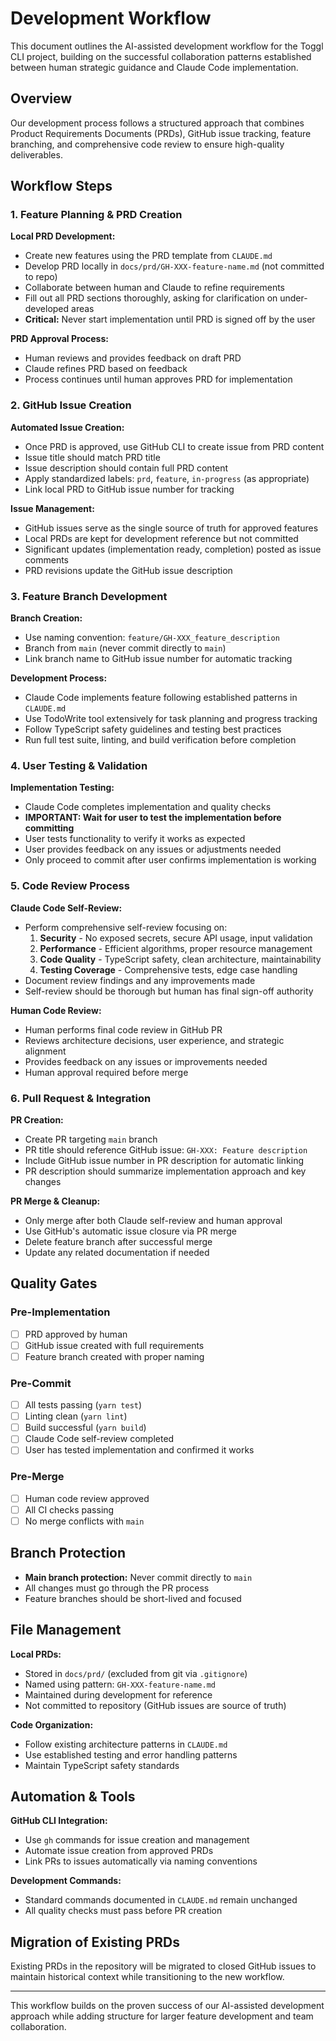 # Development Workflow

This document outlines the AI-assisted development workflow for the Toggl CLI project, building on the successful collaboration patterns established between human strategic guidance and Claude Code implementation.

## Overview

Our development process follows a structured approach that combines Product Requirements Documents (PRDs), GitHub issue tracking, feature branching, and comprehensive code review to ensure high-quality deliverables.

## Workflow Steps

### 1. Feature Planning & PRD Creation

**Local PRD Development:**
- Create new features using the PRD template from `CLAUDE.md`
- Develop PRD locally in `docs/prd/GH-XXX-feature-name.md` (not committed to repo)
- Collaborate between human and Claude to refine requirements
- Fill out all PRD sections thoroughly, asking for clarification on under-developed areas
- **Critical:** Never start implementation until PRD is signed off by the user

**PRD Approval Process:**
- Human reviews and provides feedback on draft PRD
- Claude refines PRD based on feedback
- Process continues until human approves PRD for implementation

### 2. GitHub Issue Creation

**Automated Issue Creation:**
- Once PRD is approved, use GitHub CLI to create issue from PRD content
- Issue title should match PRD title
- Issue description should contain full PRD content
- Apply standardized labels: `prd`, `feature`, `in-progress` (as appropriate)
- Link local PRD to GitHub issue number for tracking

**Issue Management:**
- GitHub issues serve as the single source of truth for approved features
- Local PRDs are kept for development reference but not committed
- Significant updates (implementation ready, completion) posted as issue comments
- PRD revisions update the GitHub issue description

### 3. Feature Branch Development

**Branch Creation:**
- Use naming convention: `feature/GH-XXX_feature_description`
- Branch from `main` (never commit directly to `main`)
- Link branch name to GitHub issue number for automatic tracking

**Development Process:**
- Claude Code implements feature following established patterns in `CLAUDE.md`
- Use TodoWrite tool extensively for task planning and progress tracking
- Follow TypeScript safety guidelines and testing best practices
- Run full test suite, linting, and build verification before completion

### 4. User Testing & Validation

**Implementation Testing:**
- Claude Code completes implementation and quality checks
- **IMPORTANT: Wait for user to test the implementation before committing**
- User tests functionality to verify it works as expected
- User provides feedback on any issues or adjustments needed
- Only proceed to commit after user confirms implementation is working

### 5. Code Review Process

**Claude Code Self-Review:**
- Perform comprehensive self-review focusing on:
  1. **Security** - No exposed secrets, secure API usage, input validation
  2. **Performance** - Efficient algorithms, proper resource management
  3. **Code Quality** - TypeScript safety, clean architecture, maintainability
  4. **Testing Coverage** - Comprehensive tests, edge case handling
- Document review findings and any improvements made
- Self-review should be thorough but human has final sign-off authority

**Human Code Review:**
- Human performs final code review in GitHub PR
- Reviews architecture decisions, user experience, and strategic alignment
- Provides feedback on any issues or improvements needed
- Human approval required before merge

### 6. Pull Request & Integration

**PR Creation:**
- Create PR targeting `main` branch
- PR title should reference GitHub issue: `GH-XXX: Feature description`
- Include GitHub issue number in PR description for automatic linking
- PR description should summarize implementation approach and key changes

**PR Merge & Cleanup:**
- Only merge after both Claude self-review and human approval
- Use GitHub's automatic issue closure via PR merge
- Delete feature branch after successful merge
- Update any related documentation if needed

## Quality Gates

### Pre-Implementation
- [ ] PRD approved by human
- [ ] GitHub issue created with full requirements
- [ ] Feature branch created with proper naming

### Pre-Commit
- [ ] All tests passing (`yarn test`)
- [ ] Linting clean (`yarn lint`)
- [ ] Build successful (`yarn build`)
- [ ] Claude Code self-review completed
- [ ] User has tested implementation and confirmed it works

### Pre-Merge
- [ ] Human code review approved
- [ ] All CI checks passing
- [ ] No merge conflicts with `main`

## Branch Protection

- **Main branch protection:** Never commit directly to `main`
- All changes must go through the PR process
- Feature branches should be short-lived and focused

## File Management

**Local PRDs:**
- Stored in `docs/prd/` (excluded from git via `.gitignore`)
- Named using pattern: `GH-XXX-feature-name.md`
- Maintained during development for reference
- Not committed to repository (GitHub issues are source of truth)

**Code Organization:**
- Follow existing architecture patterns in `CLAUDE.md`
- Use established testing and error handling patterns
- Maintain TypeScript safety standards

## Automation & Tools

**GitHub CLI Integration:**
- Use `gh` commands for issue creation and management
- Automate issue creation from approved PRDs
- Link PRs to issues automatically via naming conventions

**Development Commands:**
- Standard commands documented in `CLAUDE.md` remain unchanged
- All quality checks must pass before PR creation

## Migration of Existing PRDs

Existing PRDs in the repository will be migrated to closed GitHub issues to maintain historical context while transitioning to the new workflow.

---

This workflow builds on the proven success of our AI-assisted development approach while adding structure for larger feature development and team collaboration.